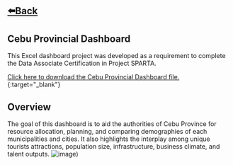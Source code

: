 ## [⬅️Back](./)

## Cebu Provincial Dashboard
This Excel dashboard project was developed as a requirement to complete the Data Associate Certification in Project SPARTA.

[Click here to download the Cebu Provincial Dashboard file.](https://downgit.github.io/#/home?url=https://github.com/greatcyan/cyrus-baruc-data-analytics-portfolio/blob/main/Cebu-Province-Dashboard.xlsb){:target="_blank"}

## Overview
The goal of this dashboard is to aid the authorities of Cebu Province for resource allocation, planning, and comparing demographies of each municipalities and cities. It also highlights the interplay among unique tourists attractions, population size, infrastructure, business climate, and talent outputs. 
![image](https://github.com/greatcyan/cyrus-baruc-data-analytics-portfolio/assets/95137493/cda17b23-520b-4c0e-90be-85b06091e53b "Dashboard Tab"))

